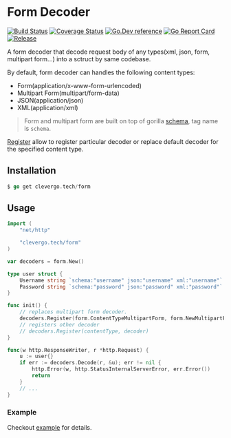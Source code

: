 # Form Decoder 
[![Build Status](https://img.shields.io/travis/clevergo/form?style=for-the-badge)](https://travis-ci.org/clevergo/form)
[![Coverage Status](https://img.shields.io/coveralls/github/clevergo/form?style=for-the-badge)](https://coveralls.io/github/clevergo/form?branch=master)
[![Go.Dev reference](https://img.shields.io/badge/go.dev-reference-blue?logo=go&logoColor=white&style=for-the-badge)](https://pkg.go.dev/clevergo.tech/form?tab=doc)
[![Go Report Card](https://goreportcard.com/badge/github.com/clevergo/form?style=for-the-badge)](https://goreportcard.com/report/github.com/clevergo/form)
[![Release](https://img.shields.io/github/release/clevergo/form.svg?style=for-the-badge)](https://github.com/clevergo/form/releases)

A form decoder that decode request body of any types(xml, json, form, multipart form...) into a sctruct by same codebase.

By default, form decoder can handles the following content types:

- Form(application/x-www-form-urlencoded)
- Multipart Form(multipart/form-data)
- JSON(application/json)
- XML(application/xml)

> Form and multipart form are built on top of gorilla [schema](https://github.com/gorilla/schema), tag name is `schema`.

[Register](https://pkg.go.dev/clevergo.tech/form?tab=doc#Decoders.Register) allow to register particular decoder or replace default decoder 
for the specified content type.

## Installation

```go
$ go get clevergo.tech/form
```

## Usage

```go
import (
	"net/http"

	"clevergo.tech/form"
)

var decoders = form.New()

type user struct {
	Username string `schema:"username" json:"username" xml:"username"`
	Password string `schema:"password" json:"password" xml:"password"`
}

func init() {
	// replaces multipart form decoder.
	decoders.Register(form.ContentTypeMultipartForm, form.NewMultipartForm(10*1024*1024))
	// registers other decoder
	// decoders.Register(contentType, decoder)
}

func(w http.ResponseWriter, r *http.Request) {
	u := user{}
	if err := decoders.Decode(r, &u); err != nil {
		http.Error(w, http.StatusInternalServerError, err.Error())
		return
	}
	// ...
}
```

### Example

Checkout [example](https://github.com/clevergo/examples/tree/master/form) for details.